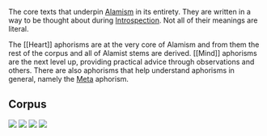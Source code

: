 The core texts that underpin [Alamism](Terms/Alamism.md) in its entirety. They are written in a way to be thought about during [Introspection](Terms/Introspection.md). Not all of their meanings are literal.

The [[Heart]] aphorisms are at the very core of Alamism and from them the rest of the corpus and all of Alamist stems are derived. [[Mind]] aphorisms are the next level up, providing practical advice through observations and others. There are also aphorisms that help understand aphorisms in general, namely the [Meta](Aphorisms/Meta.md) aphorism.

## Corpus

![](Aphorisms/Heart.md#^definition)
![](Aphorisms/Heart.md#^observation)
![](Aphorisms/Meta.md#^aphorism)
![](Aphorisms/Mind.md#^balance)


